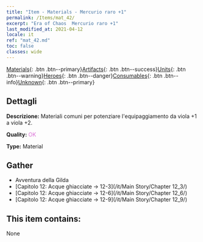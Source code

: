 ```yaml
---
title: "Item - Materials - Mercurio raro +1"
permalink: /Items/mat_42/
excerpt: "Era of Chaos  Mercurio raro +1"
last_modified_at: 2021-04-12
locale: it
ref: "mat_42.md"
toc: false
classes: wide
---
```

 [Materials](/it/Items/){: .btn .btn--primary}[Artifacts](/it/Items/Artifacts/){: .btn .btn--success}[Units](/it/Items/Units/){: .btn .btn--warning}[Heroes](/it/Items/Heroes/){: .btn .btn--danger}[Consumables](/it/Items/Consumables/){: .btn .btn--info}[Unknown](/it/Items/Unknown/){: .btn .btn--primary}

## Dettagli
 **Descrizione:** Materiali comuni per potenziare l'equipaggiamento da viola +1 a viola +2.

 **Quality:** <span style="color: #DA70D6">OK</span>

 **Type:** Material

## Gather

*    Avventura della Gilda 
*    [Capitolo 12: Acque ghiacciate -> 12-3](/it/Main Story/Chapter 12_3/) 
*    [Capitolo 12: Acque ghiacciate -> 12-6](/it/Main Story/Chapter 12_6/) 
*    [Capitolo 12: Acque ghiacciate -> 12-9](/it/Main Story/Chapter 12_9/) 

## This item contains:

  None

